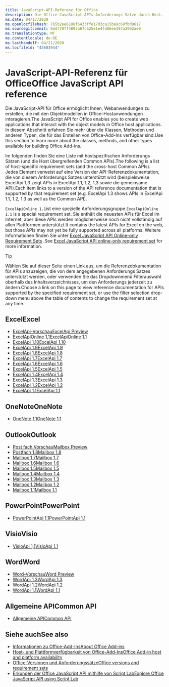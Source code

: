 ```yaml
---
title: JavaScript-API-Referenz für Office
description: Die Office-JavaScript-APIs-Anforderungs Sätze durch Host.
ms.date: 04/17/2020
ms.openlocfilehash: 765b2ee6108f6433ffe17d3ca15ba9c68fbd9617
ms.sourcegitcommit: 6dd770ff4893a67c625e1e4fd06ee197a3992ae0
ms.translationtype: MT
ms.contentlocale: de-DE
ms.lasthandoff: 04/21/2020
ms.locfileid: "43603944"
---
```

# <a name="office-javascript-api-reference"></a><span data-ttu-id="db278-103">JavaScript-API-Referenz für Office</span><span class="sxs-lookup"><span data-stu-id="db278-103">Office JavaScript API reference</span></span>

<span data-ttu-id="db278-104">Die JavaScript-API für Office ermöglicht Ihnen, Webanwendungen zu erstellen, die mit den Objektmodellen in Office-Hostanwendungen interagieren.</span><span class="sxs-lookup"><span data-stu-id="db278-104">The JavaScript API for Office enables you to create web applications that interact with the object models in Office host applications.</span></span> <span data-ttu-id="db278-105">In diesem Abschnitt erfahren Sie mehr über die Klassen, Methoden und anderen Typen, die für das Erstellen von Office-Add-Ins verfügbar sind.</span><span class="sxs-lookup"><span data-stu-id="db278-105">Use this section to learn more about the classes, methods, and other types available for building Office Add-ins.</span></span>

<span data-ttu-id="db278-106">Im folgenden finden Sie eine Liste mit hostspezifischen Anforderungs Sätzen (und die Host übergreifenden Common APIs).</span><span class="sxs-lookup"><span data-stu-id="db278-106">The following is a list of host-specific requirement sets (and the cross-host Common APIs).</span></span> <span data-ttu-id="db278-107">Jedes Element verweist auf eine Version der API-Referenzdokumentation, die von diesem Anforderungs Satzes unterstützt wird (beispielsweise ExcelApi 1,3 zeigt APIs in ExcelApi 1,1, 1,2, 1,3 sowie die gemeinsame API).</span><span class="sxs-lookup"><span data-stu-id="db278-107">Each item links to a version of the API reference documentation that is supported by that requirement set (e.g. ExcelApi 1.3 shows APIs in ExcelApi 1.1, 1.2, 1.3 as well as the Common API).</span></span>

<span data-ttu-id="db278-108">`ExcelApiOnline 1.1`ist eine spezielle Anforderungsgruppe.</span><span class="sxs-lookup"><span data-stu-id="db278-108">`ExcelApiOnline 1.1` is a special requirement set.</span></span> <span data-ttu-id="db278-109">Sie enthält die neuesten APIs für Excel im Internet, aber diese APIs werden möglicherweise noch nicht vollständig auf allen Plattformen unterstützt.</span><span class="sxs-lookup"><span data-stu-id="db278-109">It contains the latest APIs for Excel on the web, but those APIs may not yet be fully supported across all platforms.</span></span> <span data-ttu-id="db278-110">Weitere Informationen finden Sie unter [Excel JavaScript API Online-only Requirement Sets](/office/dev/add-ins/reference/requirement-sets/excel-api-online-requirement-set) .</span><span class="sxs-lookup"><span data-stu-id="db278-110">See [Excel JavaScript API online-only requirement set](/office/dev/add-ins/reference/requirement-sets/excel-api-online-requirement-set) for more information.</span></span>

> [!TIP]
> <span data-ttu-id="db278-111">Wählen Sie auf dieser Seite einen Link aus, um die Referenzdokumentation für APIs anzuzeigen, die von dem angegebenen Anforderungs Satzes unterstützt werden, oder verwenden Sie das Dropdownmenü Filterauswahl oberhalb des Inhaltsverzeichnisses, um den Anforderungs jederzeit zu ändern.</span><span class="sxs-lookup"><span data-stu-id="db278-111">Choose a link on this page to view reference documentation for APIs supported by the specified requirement set, or use the filter selection drop-down menu above the table of contents to change the requirement set at any time.</span></span>

## <a name="excel"></a><span data-ttu-id="db278-112">Excel</span><span class="sxs-lookup"><span data-stu-id="db278-112">Excel</span></span>

- [<span data-ttu-id="db278-113">ExcelApi-Vorschau</span><span class="sxs-lookup"><span data-stu-id="db278-113">ExcelApi Preview</span></span>](/javascript/api/excel?view=excel-js-preview)
- [<span data-ttu-id="db278-114">ExcelApiOnline 1,1</span><span class="sxs-lookup"><span data-stu-id="db278-114">ExcelApiOnline 1.1</span></span>](/javascript/api/excel?view=excel-js-online)
- [<span data-ttu-id="db278-115">ExcelApi 1.10</span><span class="sxs-lookup"><span data-stu-id="db278-115">ExcelApi 1.10</span></span>](/javascript/api/excel?view=excel-js-1.10)
- [<span data-ttu-id="db278-116">ExcelApi 1.9</span><span class="sxs-lookup"><span data-stu-id="db278-116">ExcelApi 1.9</span></span>](/javascript/api/excel?view=excel-js-1.9)
- [<span data-ttu-id="db278-117">ExcelApi 1.8</span><span class="sxs-lookup"><span data-stu-id="db278-117">ExcelApi 1.8</span></span>](/javascript/api/excel?view=excel-js-1.8)
- [<span data-ttu-id="db278-118">ExcelApi 1.7</span><span class="sxs-lookup"><span data-stu-id="db278-118">ExcelApi 1.7</span></span>](/javascript/api/excel?view=excel-js-1.7)
- [<span data-ttu-id="db278-119">ExcelApi 1.6</span><span class="sxs-lookup"><span data-stu-id="db278-119">ExcelApi 1.6</span></span>](/javascript/api/excel?view=excel-js-1.6)
- [<span data-ttu-id="db278-120">ExcelApi 1.5</span><span class="sxs-lookup"><span data-stu-id="db278-120">ExcelApi 1.5</span></span>](/javascript/api/excel?view=excel-js-1.5)
- [<span data-ttu-id="db278-121">ExcelApi 1.4</span><span class="sxs-lookup"><span data-stu-id="db278-121">ExcelApi 1.4</span></span>](/javascript/api/excel?view=excel-js-1.4)
- [<span data-ttu-id="db278-122">ExcelApi 1.3</span><span class="sxs-lookup"><span data-stu-id="db278-122">ExcelApi 1.3</span></span>](/javascript/api/excel?view=excel-js-1.3)
- [<span data-ttu-id="db278-123">ExcelApi 1.2</span><span class="sxs-lookup"><span data-stu-id="db278-123">ExcelApi 1.2</span></span>](/javascript/api/excel?view=excel-js-1.2)
- [<span data-ttu-id="db278-124">ExcelApi 1.1</span><span class="sxs-lookup"><span data-stu-id="db278-124">ExcelApi 1.1</span></span>](/javascript/api/excel?view=excel-js-1.1)

## <a name="onenote"></a><span data-ttu-id="db278-125">OneNote</span><span class="sxs-lookup"><span data-stu-id="db278-125">OneNote</span></span>

- [<span data-ttu-id="db278-126">OneNote 1,1</span><span class="sxs-lookup"><span data-stu-id="db278-126">OneNote 1.1</span></span>](/javascript/api/onenote?view=onenote-js-1.1)

## <a name="outlook"></a><span data-ttu-id="db278-127">Outlook</span><span class="sxs-lookup"><span data-stu-id="db278-127">Outlook</span></span>

- [<span data-ttu-id="db278-128">Post fach Vorschau</span><span class="sxs-lookup"><span data-stu-id="db278-128">Mailbox Preview</span></span>](/javascript/api/outlook?view=outlook-js-preview)
- [<span data-ttu-id="db278-129">Postfach 1.8</span><span class="sxs-lookup"><span data-stu-id="db278-129">Mailbox 1.8</span></span>](/javascript/api/outlook?view=outlook-js-1.8)
- [<span data-ttu-id="db278-130">Mailbox 1.7</span><span class="sxs-lookup"><span data-stu-id="db278-130">Mailbox 1.7</span></span>](/javascript/api/outlook?view=outlook-js-1.7)
- [<span data-ttu-id="db278-131">Mailbox 1.6</span><span class="sxs-lookup"><span data-stu-id="db278-131">Mailbox 1.6</span></span>](/javascript/api/outlook?view=outlook-js-1.6)
- [<span data-ttu-id="db278-132">Mailbox 1.5</span><span class="sxs-lookup"><span data-stu-id="db278-132">Mailbox 1.5</span></span>](/javascript/api/outlook?view=outlook-js-1.5)
- [<span data-ttu-id="db278-133">Mailbox 1.4</span><span class="sxs-lookup"><span data-stu-id="db278-133">Mailbox 1.4</span></span>](/javascript/api/outlook?view=outlook-js-1.4)
- [<span data-ttu-id="db278-134">Mailbox 1.3</span><span class="sxs-lookup"><span data-stu-id="db278-134">Mailbox 1.3</span></span>](/javascript/api/outlook?view=outlook-js-1.3)
- [<span data-ttu-id="db278-135">Mailbox 1.2</span><span class="sxs-lookup"><span data-stu-id="db278-135">Mailbox 1.2</span></span>](/javascript/api/outlook?view=outlook-js-1.2)
- [<span data-ttu-id="db278-136">Mailbox 1.1</span><span class="sxs-lookup"><span data-stu-id="db278-136">Mailbox 1.1</span></span>](/javascript/api/outlook?view=outlook-js-1.1)

## <a name="powerpoint"></a><span data-ttu-id="db278-137">PowerPoint</span><span class="sxs-lookup"><span data-stu-id="db278-137">PowerPoint</span></span>

- [<span data-ttu-id="db278-138">PowerPointApi 1.1</span><span class="sxs-lookup"><span data-stu-id="db278-138">PowerPointApi 1.1</span></span>](/javascript/api/powerpoint?view=powerpoint-js-1.1)

## <a name="visio"></a><span data-ttu-id="db278-139">Visio</span><span class="sxs-lookup"><span data-stu-id="db278-139">Visio</span></span>

- [<span data-ttu-id="db278-140">VisioApi 1,1</span><span class="sxs-lookup"><span data-stu-id="db278-140">VisioApi 1.1</span></span>](/javascript/api/visio?view=visio-js-1.1)

## <a name="word"></a><span data-ttu-id="db278-141">Word</span><span class="sxs-lookup"><span data-stu-id="db278-141">Word</span></span>

- [<span data-ttu-id="db278-142">Word-Vorschau</span><span class="sxs-lookup"><span data-stu-id="db278-142">Word Preview</span></span>](/javascript/api/word?view=word-js-preview)
- [<span data-ttu-id="db278-143">WordApi 1.3</span><span class="sxs-lookup"><span data-stu-id="db278-143">WordApi 1.3</span></span>](/javascript/api/word?view=word-js-1.3)
- [<span data-ttu-id="db278-144">WordApi 1.2</span><span class="sxs-lookup"><span data-stu-id="db278-144">WordApi 1.2</span></span>](/javascript/api/word?view=word-js-1.2)
- [<span data-ttu-id="db278-145">WordApi 1.1</span><span class="sxs-lookup"><span data-stu-id="db278-145">WordApi 1.1</span></span>](/javascript/api/word?view=word-js-1.1)

## <a name="common-api"></a><span data-ttu-id="db278-146">Allgemeine API</span><span class="sxs-lookup"><span data-stu-id="db278-146">Common API</span></span>

- [<span data-ttu-id="db278-147">Allgemeine API</span><span class="sxs-lookup"><span data-stu-id="db278-147">Common API</span></span>](/javascript/api/office?view=common-js)

## <a name="see-also"></a><span data-ttu-id="db278-148">Siehe auch</span><span class="sxs-lookup"><span data-stu-id="db278-148">See also</span></span>

- [<span data-ttu-id="db278-149">Informationen zu Office-Add-Ins</span><span class="sxs-lookup"><span data-stu-id="db278-149">About Office Add-ins</span></span>](/office/dev/add-ins/overview)
- [<span data-ttu-id="db278-150">Host- und Plattformverfügbarkeit von Office-Add-Ins</span><span class="sxs-lookup"><span data-stu-id="db278-150">Office Add-in host and platform availability</span></span>](/office/dev/add-ins/overview/office-add-in-availability)
- [<span data-ttu-id="db278-151">Office-Versionen und Anforderungssätze</span><span class="sxs-lookup"><span data-stu-id="db278-151">Office versions and requirement sets</span></span>](/office/dev/add-ins/develop/office-versions-and-requirement-sets)
- [<span data-ttu-id="db278-152">Erkunden der Office JavaScript API mithilfe von Script Lab</span><span class="sxs-lookup"><span data-stu-id="db278-152">Explore Office JavaScript API using Script Lab</span></span>](/office/dev/add-ins/overview/explore-with-script-lab)
